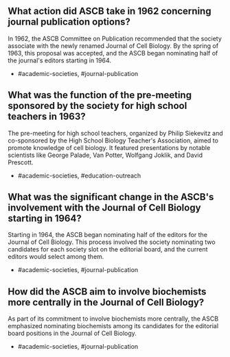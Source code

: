## What action did ASCB take in 1962 concerning journal publication options?

In 1962, the ASCB Committee on Publication recommended that the society associate with the newly renamed Journal of Cell Biology. By the spring of 1963, this proposal was accepted, and the ASCB began nominating half of the journal's editors starting in 1964.

- #academic-societies, #journal-publication

## What was the function of the pre-meeting sponsored by the society for high school teachers in 1963?

The pre-meeting for high school teachers, organized by Philip Siekevitz and co-sponsored by the High School Biology Teacher's Association, aimed to promote knowledge of cell biology. It featured presentations by notable scientists like George Palade, Van Potter, Wolfgang Joklik, and David Prescott.

- #academic-societies, #education-outreach

## What was the significant change in the ASCB's involvement with the Journal of Cell Biology starting in 1964?

Starting in 1964, the ASCB began nominating half of the editors for the Journal of Cell Biology. This process involved the society nominating two candidates for each society slot on the editorial board, and the current editors would select among them.

- #academic-societies, #journal-publication

## How did the ASCB aim to involve biochemists more centrally in the Journal of Cell Biology?

As part of its commitment to involve biochemists more centrally, the ASCB emphasized nominating biochemists among its candidates for the editorial board positions in the Journal of Cell Biology.

- #academic-societies, #journal-publication